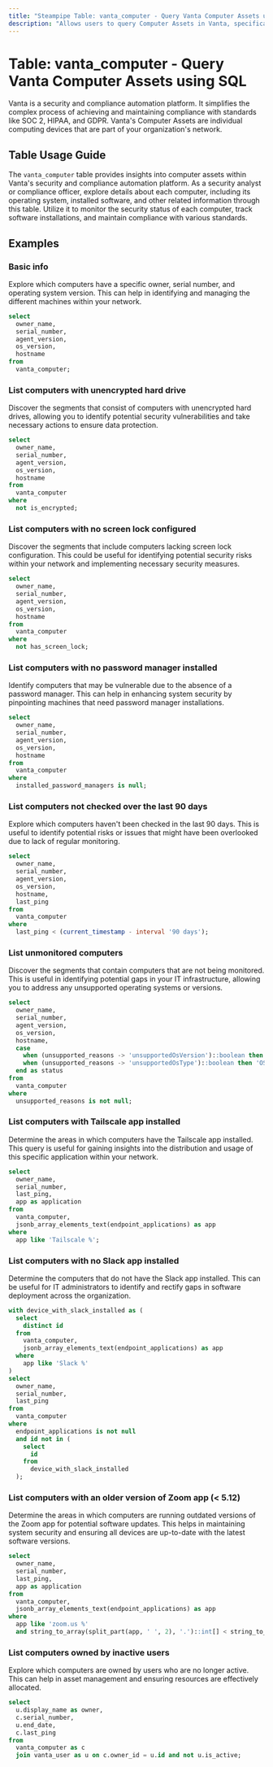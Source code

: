 ```yaml
---
title: "Steampipe Table: vanta_computer - Query Vanta Computer Assets using SQL"
description: "Allows users to query Computer Assets in Vanta, specifically retrieving details about each computer including its ID, name, operating system, and other related information."
---
```


# Table: vanta_computer - Query Vanta Computer Assets using SQL

Vanta is a security and compliance automation platform. It simplifies the complex process of achieving and maintaining compliance with standards like SOC 2, HIPAA, and GDPR. Vanta's Computer Assets are individual computing devices that are part of your organization's network.

## Table Usage Guide

The `vanta_computer` table provides insights into computer assets within Vanta's security and compliance automation platform. As a security analyst or compliance officer, explore details about each computer, including its operating system, installed software, and other related information through this table. Utilize it to monitor the security status of each computer, track software installations, and maintain compliance with various standards.

## Examples

### Basic info
Explore which computers have a specific owner, serial number, and operating system version. This can help in identifying and managing the different machines within your network.

```sql
select
  owner_name,
  serial_number,
  agent_version,
  os_version,
  hostname
from
  vanta_computer;
```

### List computers with unencrypted hard drive
Discover the segments that consist of computers with unencrypted hard drives, allowing you to identify potential security vulnerabilities and take necessary actions to ensure data protection.

```sql
select
  owner_name,
  serial_number,
  agent_version,
  os_version,
  hostname
from
  vanta_computer
where
  not is_encrypted;
```

### List computers with no screen lock configured
Discover the segments that include computers lacking screen lock configuration. This could be useful for identifying potential security risks within your network and implementing necessary security measures.

```sql
select
  owner_name,
  serial_number,
  agent_version,
  os_version,
  hostname
from
  vanta_computer
where
  not has_screen_lock;
```

### List computers with no password manager installed
Identify computers that may be vulnerable due to the absence of a password manager. This can help in enhancing system security by pinpointing machines that need password manager installations.

```sql
select
  owner_name,
  serial_number,
  agent_version,
  os_version,
  hostname
from
  vanta_computer
where
  installed_password_managers is null;
```

### List computers not checked over the last 90 days
Explore which computers haven't been checked in the last 90 days. This is useful to identify potential risks or issues that might have been overlooked due to lack of regular monitoring.

```sql
select
  owner_name,
  serial_number,
  agent_version,
  os_version,
  hostname,
  last_ping
from
  vanta_computer
where
  last_ping < (current_timestamp - interval '90 days');
```

### List unmonitored computers
Discover the segments that contain computers that are not being monitored. This is useful in identifying potential gaps in your IT infrastructure, allowing you to address any unsupported operating systems or versions.

```sql
select
  owner_name,
  serial_number,
  agent_version,
  os_version,
  hostname,
  case
    when (unsupported_reasons -> 'unsupportedOsVersion')::boolean then 'OS version not supported'
    when (unsupported_reasons -> 'unsupportedOsType')::boolean then 'OS not supported'
  end as status
from
  vanta_computer
where
  unsupported_reasons is not null;
```

### List computers with Tailscale app installed
Determine the areas in which computers have the Tailscale app installed. This query is useful for gaining insights into the distribution and usage of this specific application within your network.

```sql
select
  owner_name,
  serial_number,
  last_ping,
  app as application
from
  vanta_computer,
  jsonb_array_elements_text(endpoint_applications) as app
where
  app like 'Tailscale %';
```

### List computers with no Slack app installed
Determine the computers that do not have the Slack app installed. This can be useful for IT administrators to identify and rectify gaps in software deployment across the organization.

```sql
with device_with_slack_installed as (
  select
    distinct id
  from
    vanta_computer,
    jsonb_array_elements_text(endpoint_applications) as app
  where
    app like 'Slack %'
)
select
  owner_name,
  serial_number,
  last_ping
from
  vanta_computer
where
  endpoint_applications is not null
  and id not in (
    select
      id
    from
      device_with_slack_installed
  );
```

### List computers with an older version of Zoom app (< 5.12)
Determine the areas in which computers are running outdated versions of the Zoom app for potential software updates. This helps in maintaining system security and ensuring all devices are up-to-date with the latest software versions.

```sql
select
  owner_name,
  serial_number,
  last_ping,
  app as application
from
  vanta_computer,
  jsonb_array_elements_text(endpoint_applications) as app
where
  app like 'zoom.us %'
  and string_to_array(split_part(app, ' ', 2), '.')::int[] < string_to_array('5.12', '.')::int[];
```

### List computers owned by inactive users
Explore which computers are owned by users who are no longer active. This can help in asset management and ensuring resources are effectively allocated.

```sql
select
  u.display_name as owner,
  c.serial_number,
  u.end_date,
  c.last_ping
from
  vanta_computer as c
  join vanta_user as u on c.owner_id = u.id and not u.is_active;
```